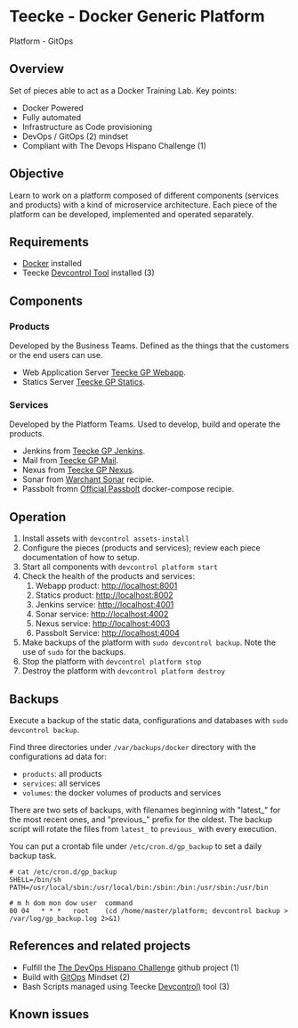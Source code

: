 # Teecke - Docker Generic Platform

Platform - GitOps

## Overview

Set of pieces able to act as a Docker Training Lab. Key points:

- Docker Powered
- Fully automated
- Infrastructure as Code provisioning
- DevOps / GitOps (2) mindset
- Compliant with The Devops Hispano Challenge (1)

## Objective

Learn to work on a platform composed of different components (services and products) with a kind of microservice architecture. Each piece of the platform can be developed, implemented and operated separately.

## Requirements

- [Docker](https://www.docker.com) installed
- Teecke [Devcontrol Tool](https://github.com/teecke/devcontrol) installed (3)

## Components

### Products

Developed by the Business Teams. Defined as the things that the customers or the end users can use.

- Web Application Server [Teecke GP Webapp](https://github.com/teecke/gp-webapp).
- Statics Server [Teecke GP Statics](https://github.com/teecke/gp-nginx).

### Services

Developed by the Platform Teams. Used to develop, build and operate the products.

- Jenkins from [Teecke GP Jenkins](https://github.com/teecke/gp-jenkins).
- Mail from [Teecke GP Mail](https://github.com/teecke/gp-mail).
- Nexus from [Teecke GP Nexus](https://github.com/teecke/gp-nexus).
- Sonar from [Warchant Sonar](https://gist.github.com/Warchant/0d0f0104fe7adf3b310937d2db67b512) recipie.
- Passbolt fromn [Official Passbolt](https://help.passbolt.com/hosting/install/ce/docker) docker-compose recipie.

## Operation

1. Install assets with `devcontrol assets-install`
2. Configure the pieces (products and services); review each piece documentation of how to setup.
3. Start all components with `devcontrol platform start`
4. Check the health of the products and services:
   1. Webapp product: <http://localhost:8001>
   2. Statics product: <http://localhost:8002>
   3. Jenkins service: <http://localhost:4001>
   4. Sonar service: <http://localhost:4002>
   5. Nexus service: <http://localhost:4003>
   6. Passbolt Service: <http://localhost:4004>
5. Make backups of the platform with `sudo devcontrol backup`. Note the use of `sudo` for the backups.
6. Stop the platform with `devcontrol platform stop`
7. Destroy the platform with `devcontrol platform destroy`

## Backups

Execute a backup of the static data, configurations and databases with `sudo devcontrol backup`.

Find three directories under `/var/backups/docker` directory with the configurations ad data for:

- `products`: all products
- `services`: all services
- `volumes`: the docker volumes of products and services

There are two sets of backups, with filenames beginning with "latest_" for the most recent ones, and "previous_" prefix for the oldest. The backup script will rotate the files from `latest_` to `previous_` with every execution.

You can put a crontab file under `/etc/cron.d/gp_backup` to set a daily backup task.

```console
# cat /etc/cron.d/gp_backup
SHELL=/bin/sh
PATH=/usr/local/sbin:/usr/local/bin:/sbin:/bin:/usr/sbin:/usr/bin

# m h dom mon dow user	command
00 04	* * *	root    (cd /home/master/platform; devcontrol backup > /var/log/gp_backup.log 2>&1)
```

## References and related projects

- Fulfill the [The DevOps Hispano Challenge](https://github.com/devops-hispano/reto-devops]) github project (1)
- Build with [GitOps](https://www.weave.works/technologies/gitops/) Mindset (2)
- Bash Scripts managed using Teecke [Devcontrol)](https://github.com/teecke/devcontrol) tool (3)

## Known issues
